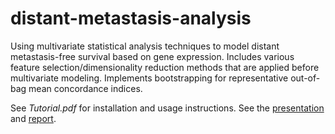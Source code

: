 # distant-metastasis-analysis
Using multivariate statistical analysis techniques to model distant metastasis-free survival based on gene expression. Includes various feature selection/dimensionality reduction methods that are applied before multivariate modeling. Implements bootstrapping for representative out-of-bag mean concordance indices.

See *Tutorial.pdf* for installation and usage instructions. See the [presentation](https://docs.google.com/presentation/d/1lEemBuS4GFbm1eU7YyJVqErR7dkMrRXf5ZEclXi-SuM/edit#slide=id.g5d15a37f5c_0_81) and [report](https://docs.google.com/document/d/1cOI-Gg6RzMN7MYigiicl1Zel_MR0_oX0Babph3jTtkI/edit).
